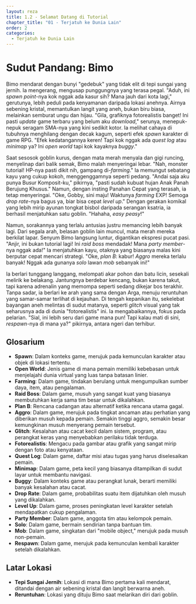 ```yaml
---
layout: reza
title: 1.2 - Selamat Datang di Tutorial
chapter_title: "01 - Terjatuh ke Dunia Lain"
order: 2
categories:
  - Terjatuh ke Dunia Lain
---
```

# Sudut Pandang: Bimo

Bimo mendarat dengan bunyi "gedebuk" yang tidak elit di tepi sungai yang jernih. Ia mengerang, mengusap punggungnya yang terasa pegal. "Aduh, ini *spawn point*-nya kok nggak ada kasur sih? Mana jauh dari kota lagi," gerutunya, lebih peduli pada kenyamanan daripada lokasi anehnya. Airnya sebening kristal, memantulkan langit yang aneh, bukan biru biasa, melainkan semburat ungu dan hijau. "Gila, grafiknya fotorealistis banget! Ini pasti *update* game terbaru yang belum aku *download*," serunya, menepuk-nepuk seragam SMA-nya yang kini sedikit kotor. Ia melihat cahaya di tubuhnya menghilang dengan decak kagum, seperti efek *spawn* karakter di game RPG. "Efek kedatangannya keren! Tapi kok nggak ada *quest log* atau *minimap* ya? Ini *open world* tapi kok kayaknya *buggy*."

Saat sesosok goblin kurus, dengan mata merah menyala dan gigi runcing, menyelinap dari balik semak, Bimo malah menyeringai lebar. "Nah, monster tutorial! HP-nya pasti dikit nih, gampang di-*farming*." Ia memungut sebatang kayu yang cukup kokoh, menggenggamnya seperti pedang. "Andai saja aku punya Busur Komposit-ku," pikirnya, "pasti sudah kubuat hujan Anak Panah Berujung Khusus." Namun, dengan insting Panahan Cepat yang terasah, ia tetap menyeringai. "Oke, Gobby, sini maju! Waktunya *farming* EXP! Semoga *drop rate*-nya bagus ya, biar bisa cepat *level up*." Dengan gerakan komikal yang lebih mirip ayunan tongkat bisbol daripada serangan ksatria, ia berhasil menjatuhkan satu goblin. "Hahaha, *easy peasy*!"

Namun, sorakannya yang terlalu antusias justru memancing lebih banyak lagi. Dari segala arah, belasan goblin lain muncul, mata merah mereka berkilat lapar. Senyum Bimo langsung luntur, digantikan ekspresi pucat pasi. "Anjir, ini bukan tutorial lagi! Ini *raid boss* mendadak! Mana *party member*-nya nggak ada!" Ia menjatuhkan kayu, otaknya yang biasanya malas kini berputar cepat mencari strategi. "Oke, *plan B*: kabur! *Aggro* mereka terlalu banyak! Nggak ada gunanya *solo* lawan *mob* sebanyak ini!"

Ia berlari tunggang langgang, melompati akar pohon dan batu licin, sesekali melirik ke belakang. Jantungnya berdebar kencang, bukan karena takut, tapi karena adrenalin yang memompa seperti sedang dikejar bos terakhir. Tanpa sadar, ia berlari ke arah yang sama dengan Arga, menuju reruntuhan yang samar-samar terlihat di kejauhan. Di tengah kepanikan itu, sekelebat bayangan aneh melintas di sudut matanya, seperti *glitch* visual yang tak seharusnya ada di dunia "fotorealistis" ini. Ia mengabaikannya, fokus pada pelarian. "Sial, ini lebih seru dari game mana pun! Tapi kalau mati di sini, *respawn*-nya di mana ya?" pikirnya, antara ngeri dan terhibur.

## Glosarium

*   **Spawn**: Dalam konteks game, merujuk pada kemunculan karakter atau objek di lokasi tertentu.
*   **Open World**: Jenis game di mana pemain memiliki kebebasan untuk menjelajahi dunia virtual yang luas tanpa batasan linier.
*   **Farming**: Dalam game, tindakan berulang untuk mengumpulkan sumber daya, item, atau pengalaman.
*   **Raid Boss**: Dalam game, musuh yang sangat kuat yang biasanya membutuhkan kerja sama tim besar untuk dikalahkan.
*   **Plan B**: Rencana cadangan atau alternatif ketika rencana utama gagal.
*   **Aggro**: Dalam game, merujuk pada tingkat ancaman atau perhatian yang diberikan musuh kepada pemain. Semakin tinggi aggro, semakin besar kemungkinan musuh menyerang pemain tersebut.
*   **Glitch**: Kesalahan atau cacat kecil dalam sistem, program, atau perangkat keras yang menyebabkan perilaku tidak terduga.
*   **Fotorealistis**: Mengacu pada gambar atau grafik yang sangat mirip dengan foto atau kenyataan.
*   **Quest Log**: Dalam game, daftar misi atau tugas yang harus diselesaikan pemain.
*   **Minimap**: Dalam game, peta kecil yang biasanya ditampilkan di sudut layar untuk membantu navigasi.
*   **Buggy**: Dalam konteks game atau perangkat lunak, berarti memiliki banyak kesalahan atau cacat.
*   **Drop Rate**: Dalam game, probabilitas suatu item dijatuhkan oleh musuh yang dikalahkan.
*   **Level Up**: Dalam game, proses peningkatan level karakter setelah mendapatkan cukup pengalaman.
*   **Party Member**: Dalam game, anggota tim atau kelompok pemain.
*   **Solo**: Dalam game, bermain sendirian tanpa bantuan tim.
*   **Mob**: Dalam game, singkatan dari "mobile object," merujuk pada musuh non-pemain.
*   **Respawn**: Dalam game, merujuk pada kemunculan kembali karakter setelah dikalahkan.

## Latar Lokasi

*   **Tepi Sungai Jernih**: Lokasi di mana Bimo pertama kali mendarat, ditandai dengan air sebening kristal dan langit berwarna aneh.
*   **Reruntuhan**: Lokasi yang dituju Bimo saat melarikan diri dari goblin.
